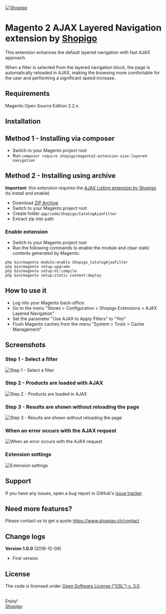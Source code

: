 [![Shopigo](https://www.shopigo.ch/wp-content/uploads/2018/08/github-shopigo-logo.png)](https://www.shopigo.ch)

# Magento 2 AJAX Layered Navigation extension by [Shopigo](https://www.shopigo.ch)

This extension enhances the default layered navigation with fast AJAX approach.

When a filter is selected from the layered navigation block, the page is automatically reloaded in AJAX, making the browsing more comfortable for the user and performing a significant speed increase.

## Requirements

Magento Open Source Edition 2.2.x.

## Installation

## Method 1 - Installing via composer

- Switch to your Magento project root
- Run `composer require shopigo/magento2-extension-ajax-layered-navigation`

## Method 2 - Installing using archive

**Important**: this extension requires the [AJAX Listing extension by Shopigo](https://github.com/shopigo/magento2-extension-ajax-listing) (to install and enable)

- Download [ZIP Archive](https://github.com/shopigo/magento2-extension-ajax-layered-navigation/archive/master.zip)
- Switch to your Magento project root
- Create folder `app/code/Shopigo/CatalogAjaxFilter`
- Extract zip into path

### Enable extension

- Switch to your Magento project root
- Run the following commands to enable the module and clear static contents generated by Magento:
```
php bin/magento module:enable Shopigo_CatalogAjaxFilter
php bin/magento setup:upgrade
php bin/magento setup:di:compile
php bin/magento setup:static-content:deploy
```

## How to use it

- Log into your Magento back-office
- Go to the menu "Stores > Configuration > Shopigo Extensions > AJAX Layered Navigation"
- Set the parameter "Use AJAX to Apply Filters" to "Yes"
- Flush Magento caches from the menu "System > Tools > Cache Management"

## Screenshots

### Step 1 - Select a filter

![Step 1 - Select a filter](https://www.shopigo.ch/wp-content/uploads/2018/10/github-extension-ajax-layered-navigation-plp-filter.jpg)

### Step 2 - Products are loaded with AJAX

![Step 2 - Products are loaded in AJAX](https://www.shopigo.ch/wp-content/uploads/2018/10/github-extension-ajax-layered-navigation-plp-loading.jpg)

### Step 3 - Results are shown without reloading the page

![Step 3 - Results are shown without reloading the page](https://www.shopigo.ch/wp-content/uploads/2018/10/github-extension-ajax-layered-navigation-plp-loaded.jpg)

### When an error occurs with the AJAX request

![When an error occurs with the AJAX request](https://www.shopigo.ch/wp-content/uploads/2018/10/github-extension-ajax-layered-navigation-plp-loading-error.jpg)

### Extension settings

![Extension settings](https://www.shopigo.ch/wp-content/uploads/2018/10/github-extension-ajax-layered-navigation-settings.jpg)

## Support

If you have any issues, open a bug report in GitHub's [issue tracker](https://github.com/shopigo/magento2-extension-ajax-layered-navigation/issues).

## Need more features?

Please contact us to get a quote https://www.shopigo.ch/contact

## Change logs

**Version 1.0.0** (2018-10-09)
- First version

## License

The code is licensed under [Open Software License ("OSL") v. 3.0](http://opensource.org/licenses/osl-3.0.php).

<br/>Enjoy!<br/>
[Shopigo](https://www.shopigo.ch)